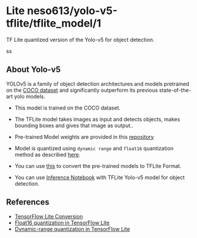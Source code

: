 # Lite neso613/yolo-v5-tflite/tflite_model/1

TF Lite quantized version of the Yolo-v5 for object detection.

<!-- parent-model: neso613/yolo-v5-tflite/1 -->
<!-- colab: https://colab.research.google.com/drive/1CBw3ifyrYiH4c9Uz65StpDroV5TOGLr9?usp=sharing -->
<!-- asset-path: https://storage.googleapis.com/yolo-v5/yolo-v5-dynm.tflite -->
<!-- asset-path: https://storage.googleapis.com/yolo-v5/yolo-v5-f16.tflite-->ss

## About Yolo-v5
 
YOLOv5 is a family of object detection architectures and models pretrained on the [COCO dataset](https://cocodataset.org/#home) and significantly outperform its previous state-of-the-art yolo models.

- This model is trained on the COCO dataset.

- The TFLite model takes images as input and detects objects, makes bounding boxes and gives that image as output..

- Pre-trained Model weights are provided in this [repository](https://github.com/ultralytics/yolov5#pretrained-checkpoints)

- Model is quantized using `dynamic range` and `float16` quantization method as described [here](https://www.tensorflow.org/lite/performance/post_training_quant).

- You can use [this](https://github.com/zldrobit/yolov5/tree/tf-android) to convert the pre-trained models to TFLite Format.

- You can use [Inference Notebook](https://colab.research.google.com/drive/1CBw3ifyrYiH4c9Uz65StpDroV5TOGLr9?usp=sharing) with TFLite Yolo-v5 model for object detection.


## References

- [TensorFlow Lite Conversion](https://www.tensorflow.org/lite/convert)
- [Float16 quantization in TensorFlow Lite](https://www.tensorflow.org/lite/performance/post_training_float16_quant)
- [Dynamic-range quantization in TensorFlow Lite](https://www.tensorflow.org/lite/performance/post_training_quant)
